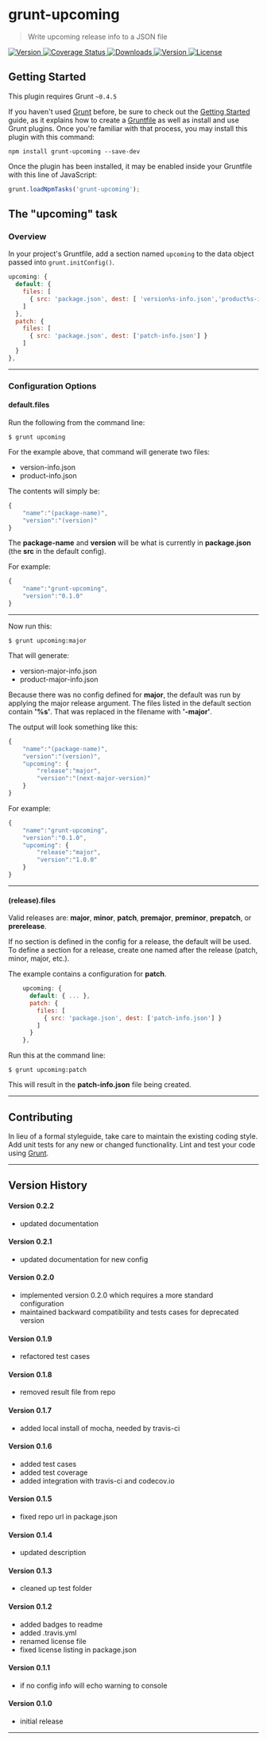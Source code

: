 # grunt-upcoming

> Write upcoming release info to a JSON file

<p align="left">
  <a href="https://travis-ci.org/mitchallen/grunt-upcoming">
    <img src="https://img.shields.io/travis/mitchallen/grunt-upcoming.svg?style=flat-square" alt="Version">
  </a>
  <a href="https://codecov.io/gh/mitchallen/grunt-upcoming">
    <img src="https://codecov.io/gh/mitchallen/grunt-upcoming/branch/master/graph/badge.svg" alt="Coverage Status">
  </a>
  <a href="https://npmjs.org/package/grunt-upcoming">
    <img src="http://img.shields.io/npm/dt/grunt-upcoming.svg?style=flat-square" alt="Downloads">
  </a>
  <a href="https://npmjs.org/package/grunt-upcoming">
    <img src="http://img.shields.io/npm/v/grunt-upcoming.svg?style=flat-square" alt="Version">
  </a>
  <a href="https://npmjs.com/package/grunt-upcoming">
    <img src="https://img.shields.io/npm/l/grunt-upcoming.svg?style=flat-square" alt="License"></a>
  </a>
</p>

## Getting Started
This plugin requires Grunt `~0.4.5`

If you haven't used [Grunt](http://gruntjs.com/) before, be sure to check out the [Getting Started](http://gruntjs.com/getting-started) guide, as it explains how to create a [Gruntfile](http://gruntjs.com/sample-gruntfile) as well as install and use Grunt plugins. Once you're familiar with that process, you may install this plugin with this command:

```shell
npm install grunt-upcoming --save-dev
```

Once the plugin has been installed, it may be enabled inside your Gruntfile with this line of JavaScript:

```js
grunt.loadNpmTasks('grunt-upcoming');
```

## The "upcoming" task

### Overview
In your project's Gruntfile, add a section named `upcoming` to the data object passed into `grunt.initConfig()`.

```js
upcoming: {
  default: {
    files: [
      { src: 'package.json', dest: [ 'version%s-info.json','product%s-info.json' ] }
    ]
  },
  patch: {
    files: [ 
      { src: 'package.json', dest: ['patch-info.json'] }
    ]
  }
},
```

* * *

### Configuration Options

#### default.files

Run the following from the command line:

    $ grunt upcoming
    
For the example above, that command will generate two files:

* version-info.json
* product-info.json

The contents will simply be:

```js
{
	"name":"(package-name)",
	"version":"(version)"
}
```

The __package-name__ and __version__ will be what is currently in __package.json__ (the __src__ in the default config).

For example:

```js
{
	"name":"grunt-upcoming",
	"version":"0.1.0"
}
```

* * *

Now run this:

	$ grunt upcoming:major
	
That will generate:

* version-major-info.json
* product-major-info.json

Because there was no config defined for __major__, the default was run by applying the major release argument. The files listed in the default section contain __'%s'__. That was replaced in the filename with __'-major'__.

The output will look something like this:

```js
{
	"name":"(package-name)",
	"version":"(version)",
	"upcoming": {
		"release":"major",
		"version":"(next-major-version)"
	}
}
```

For example:

```js
{
	"name":"grunt-upcoming",
	"version":"0.1.0",
	"upcoming": {
		"release":"major",
		"version":"1.0.0"
	}
}
```

* * *

#### (release).files

Valid releases are:  __major__, __minor__, __patch__, __premajor__, __preminor__, __prepatch__, or __prerelease__.

If no section is defined in the config for a release, the default will be used. To define a section for a release, create one named after the release (patch, minor, major, etc.).

The example contains a configuration for __patch__.

```js
    upcoming: {
      default: { ... },
      patch: {
        files: [ 
          { src: 'package.json', dest: ['patch-info.json'] }
        ]
      }
    },
```

Run this at the command line:

	$ grunt upcoming:patch

This will result in the __patch-info.json__ file being created.


* * *

## Contributing
In lieu of a formal styleguide, take care to maintain the existing coding style. Add unit tests for any new or changed functionality. Lint and test your code using [Grunt](http://gruntjs.com/).

* * *

## Version History

#### Version 0.2.2

* updated documentation

#### Version 0.2.1

* updated documentation for new config

#### Version 0.2.0

* implemented version 0.2.0 which requires a more standard configuration
* maintained backward compatibility and tests cases for deprecated version

#### Version 0.1.9

* refactored test cases

#### Version 0.1.8

* removed result file from repo

#### Version 0.1.7

* added local install of mocha, needed by travis-ci

#### Version 0.1.6

* added test cases
* added test coverage
* added integration with travis-ci and codecov.io

#### Version 0.1.5

* fixed repo url in package.json

#### Version 0.1.4

* updated description

#### Version 0.1.3

* cleaned up test folder

#### Version 0.1.2

* added badges to readme
* added .travis.yml
* renamed license file
* fixed license listing in package.json

#### Version 0.1.1 

* if no config info will echo warning to console

#### Version 0.1.0 

* initial release

* * *
